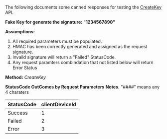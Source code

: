 The following documents some canned responses for testing the <a href="/api/create_key/">CreateKey</a> API.



**Fake Key for generate the signature: "1234567890"**

**Assumptions:**

1. All required parameters must be populated.
2. HMAC has been correctly generated and assigned as the request signature.
3. Invaild signature will return a "Failed" StatusCode.
4. Any request paramters combindation that not listed below will return Error Status

**Method:** *CreateKey*

**StatusCode OutComes by Request Parameters**
**Notes.**
"####" means any 4 charaters

StatusCode | clientDeviceId 
-----------|----------------
Success | 1 
Failed  | 2 
Error   | 3
